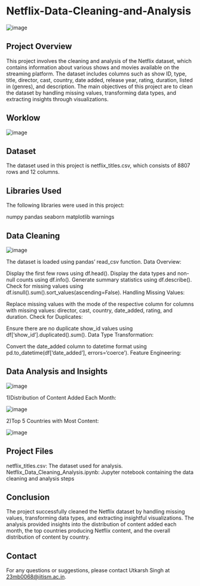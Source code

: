 # Netflix-Data-Cleaning-and-Analysis
![image](https://github.com/user-attachments/assets/8d1371d3-fe5e-4d76-b9e4-b5fb7cb561dd)

## Project Overview
This project involves the cleaning and analysis of the Netflix dataset, which contains information about various shows and movies available on the streaming platform. The dataset includes columns such as show ID, type, title, director, cast, country, date added, release year, rating, duration, listed in (genres), and description. The main objectives of this project are to clean the dataset by handling missing values, transforming data types, and extracting insights through visualizations.
## Worklow
![image](https://github.com/user-attachments/assets/b6ff3d11-641a-44ed-a434-45a03e133f0f)

## Dataset
The dataset used in this project is netflix_titles.csv, which consists of 8807 rows and 12 columns.

## Libraries Used
The following libraries were used in this project:

numpy
pandas
seaborn
matplotlib
warnings

## Data Cleaning 
![image](https://github.com/user-attachments/assets/fc145a1e-4429-4896-bdb2-e41e1906255a)


The dataset is loaded using pandas’ read_csv function.
Data Overview:

Display the first few rows using df.head().
Display the data types and non-null counts using df.info().
Generate summary statistics using df.describe().
Check for missing values using df.isnull().sum().sort_values(ascending=False).
Handling Missing Values:

Replace missing values with the mode of the respective column for columns with missing values: director, cast, country, date_added, rating, and duration.
Check for Duplicates:

Ensure there are no duplicate show_id values using df[‘show_id’].duplicated().sum().
Data Type Transformation:

Convert the date_added column to datetime format using pd.to_datetime(df[‘date_added’], errors=‘coerce’).
Feature Engineering:

## Data Analysis and Insights
![image](https://github.com/user-attachments/assets/4213c7d5-fd2e-47f7-90d0-e5ab63880f28)

1)Distribution of Content Added Each Month:

![image](https://github.com/user-attachments/assets/857128ef-c142-44b4-80bb-e176d7be0f93)

2)Top 5 Countries with Most Content:

![image](https://github.com/user-attachments/assets/e4296392-1c07-49b0-b6f9-a43b80329a92)

## Project Files
netflix_titles.csv: The dataset used for analysis.
Netflix_Data_Cleaning_Analysis.ipynb: Jupyter notebook containing the data cleaning and analysis steps

## Conclusion
The project successfully cleaned the Netflix dataset by handling missing values, transforming data types, and extracting insightful visualizations. The analysis provided insights into the distribution of content added each month, the top countries producing Netflix content, and the overall distribution of content by country.

## Contact
For any questions or suggestions, please contact Utkarsh Singh at 23mb0068@iitism.ac.in.
